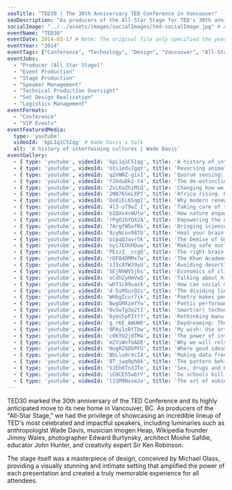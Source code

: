 ```yaml
---
seoTitle: "TED30 | The 30th Anniversary TED Conference in Vancouver"
seoDescription: "As producers of the All-Star Stage for TED's 30th anniversary, we showcased a lineup of TED's most celebrated speakers, including Wade Davis, Imogen Heap, and Sir Ken Robinson."
socialImage: "../../assets/images/socialImages/ted-socialImage.jpg" # Add a path to a 1200x630px social sharing image here
eventName: "TED30"
eventDate: 2014-03-17 # Note: The original file only specified the year. A placeholder date is used.
eventYear: "2014"
eventTags: ["Conference", "Technology", "Design", "Vancouver", "All-Stars"]
eventJobs:
  - "Producer (All Star Stage)"
  - "Event Production"
  - "Stage Production"
  - "Speaker Management"
  - "Technical Production Oversight"
  - "Set Design Realization"
  - "Logistics Management"
eventFormats:
  - "Conference"
  - "VIP Events"
eventFeaturedMedia:
  type: 'youtube'
  videoId: 'kpL1q1C5Iqg' # Wade Davis's talk
  alt: 'A history of intertwining cultures | Wade Davis'
eventGallery:
  - { type: 'youtube', videoId: 'kpL1q1C5Iqg', title: 'A history of intertwining cultures | Wade Davis' }
  - { type: 'youtube', videoId: 'U1s1edvJgqY', title: 'Reversing animal extinction | Stewart Brand' }
  - { type: 'youtube', videoId: 'q2nWNZ-gixI', title: 'Quorum sensing: Bacteria talks | Bonnie Bassler' }
  - { type: 'youtube', videoId: 'YJXduDk2-t4', title: 'The de-extinction of commercial sailing | George Dyson' }
  - { type: 'youtube', videoId: 'ZvLKaZhiMiQ', title: 'Changing how we see the planet | David Gallo' }
  - { type: 'youtube', videoId: '2N076SeLXPY', title: 'Africa rising. Real or hype? | Ngozi Okonjo Iweala' }
  - { type: 'youtube', videoId: 'Oo8iEL6SqgI', title: 'Why modern renewable power doesn’t need a breakthrough in energy storage | Amory Lovins' }
  - { type: 'youtube', videoId: '4l3-uT9wZ_I', title: 'Taking care of the ocean | Sylvia Earle' }
  - { type: 'youtube', videoId: 'b1QXv4sWUtw', title: 'How nature engages your brain | Tierney Thys' }
  - { type: 'youtube', videoId: 'rPgO2bYOX2A', title: 'Empowering the next generation of Africans through education | Neil Turok' }
  - { type: 'youtube', videoId: '7ArgfW5efRk', title: 'Bringing science to life | Emily Levine' }
  - { type: 'youtube', videoId: '9zyNcov087U', title: 'Heal your brain with video games | Jane McGonigal' }
  - { type: 'youtube', videoId: 'pzpqQJavrSk', title: 'The Demise of Guys | Phillip Zimbardo' }
  - { type: 'youtube', videoId: 'nyi7EOGHDuw', title: 'Making safe nuclear energy | Taylor Wilson' }
  - { type: 'youtube', videoId: 'PEzzZ__ccgQ', title: 'The right brain vs. left brain experience | Jill Bolte Taylor' }
  - { type: 'youtube', videoId: 'rDF84DMMx7w', title: 'The Khan Academy | Salman Khan' }
  - { type: 'youtube', videoId: 'sJ3cAfW39yU', title: 'Avoiding desertification | Allan Savory' }
  - { type: 'youtube', videoId: 'SEjNVWV5jbs', title: 'Economics of climate change innovation | Bjørn Lomborg' }
  - { type: 'youtube', videoId: 'xCdh2yHmVwQ', title: 'Talking about history honestly | Bryan Stevenson' }
  - { type: 'youtube', videoId: 'wDT1c89uazk', title: 'How can social media impact the government? | Clay Shirky' }
  - { type: 'youtube', videoId: 'd-5sM5urQ2s', title: 'The dividing line between money and design | John Maeda' }
  - { type: 'youtube', videoId: 'WHbgZcur7ik', title: 'Poetry makes people nervous | Sarah Kay' }
  - { type: 'youtube', videoId: 'BwgGMXzmYYw', title: 'Poetic performance and structure | Sarah Kay' }
  - { type: 'youtube', videoId: '0vSwTg3o2tI', title: 'Smart(er) technology | Pattie Maes' }
  - { type: 'youtube', videoId: '6yUv5pPIttY', title: 'Rethinking manufacturing | Juan Enriquez' }
  - { type: 'youtube', videoId: 'g_rKE_AWUW0', title: 'Daydreaming: The bridge between imagining and creating | Aimee Mullins' }
  - { type: 'youtube', videoId: '0PAy1zBtTbw', title: 'My wish: Use art to turn the world inside out | JR' }
  - { type: 'youtube', videoId: 'c0KYU2j0TM4', title: 'The power of introverts | Susan Cain' }
  - { type: 'youtube', videoId: 'm2ViWnfbADE', title: 'Why we will rely on robots | Rodney Brooks' }
  - { type: 'youtube', videoId: 'NugRZGDbPFU', title: 'Where good ideas come from | Steven Johnson' }
  - { type: 'youtube', videoId: 'BbLlo8rXcI4', title: 'Making data free for developing countries | Jimmy Wales' }
  - { type: 'youtube', videoId: '8T_jwq9ph8k', title: 'The pattern behind self-deception | Michael Shermer' }
  - { type: 'youtube', videoId: 'VJEh8Tn3JTo', title: 'Sex, drugs and HIV -- let''s get rational | Elizabeth Pisani' }
  - { type: 'youtube', videoId: 'iG9CE55wbtY', title: 'Do schools kill creativity? | Sir Ken Robinson' }
  - { type: 'youtube', videoId: 'l1SM9NxxmJo', title: 'The art of asking | Amanda Palmer' }
---
```

TED30 marked the 30th anniversary of the TED Conference and its highly anticipated move to its new home in Vancouver, BC. As producers of the "All-Star Stage," we had the privilege of showcasing an incredible lineup of TED's most celebrated and impactful speakers, including luminaries such as anthropologist Wade Davis, musician Imogen Heap, Wikipedia founder Jimmy Wales, photographer Edward Burtynsky, architect Moshe Safdie, educator John Hunter, and creativity expert Sir Ken Robinson.

The stage itself was a masterpiece of design, conceived by Michael Glass, providing a visually stunning and intimate setting that amplified the power of each presentation and created a truly memorable experience for all attendees.